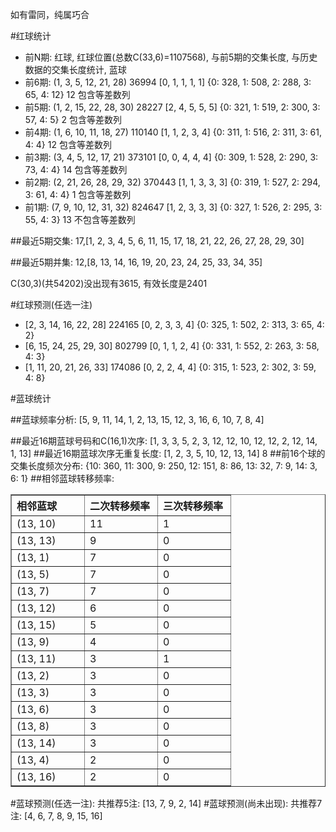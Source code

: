 <!-- 
.. title: 双色球2011075期(2011-06-30)数据分析报告
.. slug: slott-2011075-2011-06-30-report
.. date: 2011-07-01 08:00:00 UTC+08:00
.. tags: Lottery
.. link: 
.. description: 
.. type: text
-->

如有雷同，纯属巧合

<!-- TEASER_END-->

#红球统计

- 前N期: 红球, 红球位置(总数C(33,6)=1107568), 与前5期的交集长度, 与历史数据的交集长度统计, 蓝球
- 前6期: (1, 3, 5, 12, 21, 28) 36994 [0, 1, 1, 1, 1] {0: 328, 1: 508, 2: 288, 3: 65, 4: 12} 12 包含等差数列
- 前5期: (1, 2, 15, 22, 28, 30) 28227 [2, 4, 5, 5, 5] {0: 321, 1: 519, 2: 300, 3: 57, 4: 5} 2 包含等差数列
- 前4期: (1, 6, 10, 11, 18, 27) 110140 [1, 1, 2, 3, 4] {0: 311, 1: 516, 2: 311, 3: 61, 4: 4} 12 包含等差数列
- 前3期: (3, 4, 5, 12, 17, 21) 373101 [0, 0, 4, 4, 4] {0: 309, 1: 528, 2: 290, 3: 73, 4: 4} 14 包含等差数列
- 前2期: (2, 21, 26, 28, 29, 32) 370443 [1, 1, 3, 3, 3] {0: 319, 1: 527, 2: 294, 3: 61, 4: 4} 1 包含等差数列
- 前1期: (7, 9, 10, 12, 31, 32) 824647 [1, 2, 3, 3, 3] {0: 327, 1: 526, 2: 295, 3: 55, 4: 3} 13 不包含等差数列

##最近5期交集:
17,[1, 2, 3, 4, 5, 6, 11, 15, 17, 18, 21, 22, 26, 27, 28, 29, 30]

##最近5期并集:
12,[8, 13, 14, 16, 19, 20, 23, 24, 25, 33, 34, 35]

C(30,3)(共54202)没出现有3615, 
有效长度是2401

#红球预测(任选一注)

- [2, 3, 14, 16, 22, 28] 224165 [0, 2, 3, 3, 4] {0: 325, 1: 502, 2: 313, 3: 65, 4: 2}
- [6, 15, 24, 25, 29, 30] 802799 [0, 1, 1, 2, 4] {0: 331, 1: 552, 2: 263, 3: 58, 4: 3}
- [1, 11, 20, 21, 26, 33] 174086 [0, 2, 2, 4, 4] {0: 315, 1: 523, 2: 302, 3: 59, 4: 8}

#蓝球统计

##蓝球频率分析:
[5, 9, 11, 14, 1, 2, 13, 15, 12, 3, 16, 6, 10, 7, 8, 4]

##最近16期蓝球号码和C(16,1)次序:
[1, 3, 3, 5, 2, 3, 12, 12, 10, 12, 12, 2, 12, 14, 1, 13]
##最近16期蓝球次序无重复长度:
[1, 2, 3, 5, 10, 12, 13, 14] 8
##前16个球的交集长度频次分布:
{10: 360, 11: 300, 9: 250, 12: 151, 8: 86, 13: 32, 7: 9, 14: 3, 6: 1}
##相邻蓝球转移频率:
<table border="1" class="table table-striped dataframe">
  <thead>
    <tr style="text-align: left;">
      <th style="min-width: 100px;">相邻蓝球</th>
      <th style="min-width: 100px;">二次转移频率</th>
      <th style="min-width: 100px;">三次转移频率</th>
    </tr>
  </thead>
  <tbody>
    <tr>
      <td> (13, 10)</td>
      <td> 11</td>
      <td> 1</td>
    </tr>
    <tr>
      <td> (13, 13)</td>
      <td>  9</td>
      <td> 0</td>
    </tr>
    <tr>
      <td>  (13, 1)</td>
      <td>  7</td>
      <td> 0</td>
    </tr>
    <tr>
      <td>  (13, 5)</td>
      <td>  7</td>
      <td> 0</td>
    </tr>
    <tr>
      <td>  (13, 7)</td>
      <td>  7</td>
      <td> 0</td>
    </tr>
    <tr>
      <td> (13, 12)</td>
      <td>  6</td>
      <td> 0</td>
    </tr>
    <tr>
      <td> (13, 15)</td>
      <td>  5</td>
      <td> 0</td>
    </tr>
    <tr>
      <td>  (13, 9)</td>
      <td>  4</td>
      <td> 0</td>
    </tr>
    <tr>
      <td> (13, 11)</td>
      <td>  3</td>
      <td> 1</td>
    </tr>
    <tr>
      <td>  (13, 2)</td>
      <td>  3</td>
      <td> 0</td>
    </tr>
    <tr>
      <td>  (13, 3)</td>
      <td>  3</td>
      <td> 0</td>
    </tr>
    <tr>
      <td>  (13, 6)</td>
      <td>  3</td>
      <td> 0</td>
    </tr>
    <tr>
      <td>  (13, 8)</td>
      <td>  3</td>
      <td> 0</td>
    </tr>
    <tr>
      <td> (13, 14)</td>
      <td>  3</td>
      <td> 0</td>
    </tr>
    <tr>
      <td>  (13, 4)</td>
      <td>  2</td>
      <td> 0</td>
    </tr>
    <tr>
      <td> (13, 16)</td>
      <td>  2</td>
      <td> 0</td>
    </tr>
  </tbody>
</table>
#蓝球预测(任选一注):
共推荐5注: [13, 7, 9, 2, 14]
#蓝球预测(尚未出现):
共推荐7注: [4, 6, 7, 8, 9, 15, 16]

